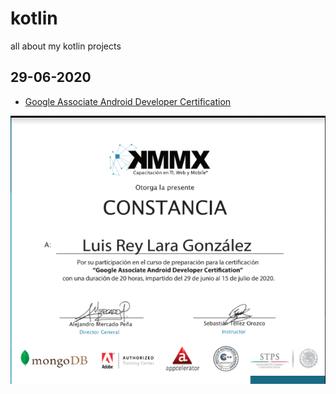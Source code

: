 # kotlin
all about my kotlin projects

## 29-06-2020
* [Google Associate Android Developer Certification](https://github.com/luisreylara/kotlin/blob/main/constanciakotlin1.png)

![alt text](constanciakotlin1.png)

```


```
